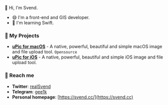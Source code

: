👋 Hi, I'm Svend.

- 😄 I'm a front-end and GIS developer.
- 🌱 I'm learning Swift.

### 🔭 My Projects

- **[uPic for macOS](https://github.com/gee1k/uPic)** - A native, powerful, beautiful and simple macOS image and file upload tool. `Opensource`
- **[uPic for iOS](https://apps.apple.com/us/app/id1510718678)** - A native, powerful, beautiful and simple iOS image and file upload tool.

### 💬 Reach me

- **Twitter**: [realSvend](https://twitter.com/realSvend)
- **Telegram**: [gee1k](https://t.me/iSvend)
- **Personal homepage**: [https://svend.cc/](https://svend.cc)
